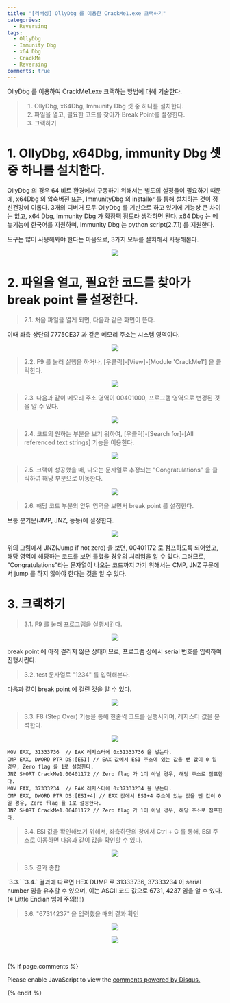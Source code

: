 ```yaml
---
title: "[리버싱] OllyDbg 를 이용한 CrackMe1.exe 크랙하기"
categories:
  - Reversing
tags:
  - OllyDbg
  - Immunity Dbg
  - x64 Dbg
  - CrackMe
  - Reversing
comments: true
---
```


OllyDbg 를 이용하여 CrackMe1.exe 크랙하는 방법에 대해 기술한다.

> 1. OllyDbg, x64Dbg, Immunity Dbg 셋 중 하나를 설치한다.
> 2. 파일을 열고, 필요한 코드를 찾아가 Break Point를 설정한다.
> 3. 크랙하기

# 1. OllyDbg, x64Dbg, immunity Dbg 셋 중 하나를 설치한다.

OllyDbg 의 경우 64 비트 환경에서 구동하기 위해서는 별도의 설정들이 필요하기 때문에, x64Dbg 의 압축버전 또는, ImmunityDbg 의 installer 를 통해 설치하는 것이 정신건강에 이롭다. 3개의 디버거 모두 OllyDbg 를 기반으로 하고 있기에 기능상 큰 차이는 없고, x64 Dbg, Immunity Dbg 가 확장팩 정도라 생각하면 된다. x64 Dbg 는 메뉴기능에 한국어를 지원하며, Immunity Dbg 는 python script(2.7.1) 를 지원한다.

도구는 많이 사용해봐야 한다는 마음으로, 3가지 모두를 설치해서 사용해본다.

<center><p><img src="/assets/2019-01-23-post-OllyDbg_CrackMe_1/1.jfif"></p></center>

# 2. 파일을 열고, 필요한 코드를 찾아가 break point 를 설정한다.

> 2.1. 처음 파일을 열게 되면, 다음과 같은 화면이 뜬다.

이때 좌측 상단의 7775CE37 과 같은 메모리 주소는 시스템 영역이다.

<center><p><img src="/assets/2019-01-23-post-OllyDbg_CrackMe_1/2.1.jfif"></p></center>

> 2.2. F9 를 눌러 실행을 하거나, [우클릭]-[View]-[Module 'CrackMe1'] 을 클릭한다.

<center><p><img src="/assets/2019-01-23-post-OllyDbg_CrackMe_1/2.2.jfif"></p></center>

> 2.3. 다음과 같이 메모리 주소 영역이 00401000, 프로그램 영역으로 변경된 것을 알 수 있다.

<center><p><img src="/assets/2019-01-23-post-OllyDbg_CrackMe_1/2.3.jfif"></p></center>

> 2.4. 코드의 원하는 부분을 보기 위하여, [우클릭]-[Search for]-[All referenced text strings] 기능을 이용한다.

<center><p><img src="/assets/2019-01-23-post-OllyDbg_CrackMe_1/2.4.jfif"></p></center>

> 2.5. 크랙이 성공했을 때, 나오는 문자열로 추정되는 "Congratulations" 을 클릭하여 해당 부분으로 이동한다.

<center><p><img src="/assets/2019-01-23-post-OllyDbg_CrackMe_1/2.5.jfif"></p></center>

> 2.6. 해당 코드 부분의 앞뒤 영역을 보면서 break point 를 설정한다.

보통 분기문(JMP, JNZ, 등등)에 설정한다.

<center><p><img src="/assets/2019-01-23-post-OllyDbg_CrackMe_1/2.6.jfif"></p></center>

<div class="notice">
위의 그림에서 JNZ(Jump if not zero) 을 보면, 00401172 로 점프하도록 되어있고, 해당 영역에 해당하는 코드를 보면 틀렸을 경우의 처리임을 알 수 있다. 그러므로, "Congratulations"라는 문자열이 나오는 코드까지 가기 위해서는 CMP, JNZ 구문에서 jump 를 하지 않아야 한다는 것을 알 수 있다.
</div>

# 3. 크랙하기

> 3.1. F9 를 눌러 프로그램을 실행시킨다.

<center><p><img src="/assets/2019-01-23-post-OllyDbg_CrackMe_1/3.1.jfif"></p></center>

break point 에 아직 걸리지 않은 상태이므로, 프로그램 상에서 serial 번호를 입력하여 진행시킨다.

> 3.2. test 문자열로 "1234" 를 입력해본다.

다음과 같이 break point 에 걸린 것을 알 수 있다.

<center><p><img src="/assets/2019-01-23-post-OllyDbg_CrackMe_1/3.2.jfif"></p></center>

> 3.3. F8 (Step Over) 기능을 통해 한줄씩 코드를 실행시키며, 레지스터 값을 분석한다.

<center><p><img src="/assets/2019-01-23-post-OllyDbg_CrackMe_1/3.3.jfif"></p></center>

```
MOV EAX, 31333736  // EAX 레지스터에 0x31333736 을 넣는다.
CMP EAX, DWORD PTR DS:[ESI] // EAX 값에서 ESI 주소에 있는 값을 뺀 값이 0 일 경우, Zero flag 를 1로 설정한다.
JNZ SHORT CrackMe1.00401172 // Zero flag 가 1이 아닐 경우, 해당 주소로 점프한다.
MOV EAX, 37333234  // EAX 레지스터에 0x37333234 을 넣는다.
CMP EAX, DWORD PTR DS:[ESI+4] // EAX 값에서 ESI+4 주소에 있는 값을 뺀 값이 0 일 경우, Zero flag 를 1로 설정한다.
JNZ SHORT CrackMe1.00401172 // Zero flag 가 1이 아닐 경우, 해당 주소로 점프한다.
```

> 3.4. ESI 값을 확인해보기 위해서, 좌측하단의 창에서 Ctrl + G 를 통해, ESI 주소로 이동하면 다음과 같이 값을 확인할 수 있다.

<center><p><img src="/assets/2019-01-23-post-OllyDbg_CrackMe_1/3.4.jfif"></p></center>

> 3.5. 결과 종합

<div class="notice">
`3.3.` `3.4.` 결과에 따르면 HEX DUMP 로 31333736, 37333234 이 serial number 임을 유추할 수 있으며, 이는 ASCII 코드 값으로 6731, 4237 임을 알 수 있다.
(※ Little Endian 임에 주의!!!!)
</div>


> 3.6. "67314237" 을 입력했을 때의 결과 확인

<center><p><img src="/assets/2019-01-23-post-OllyDbg_CrackMe_1/3.6.1.jfif"></p></center>

<center><p><img src="/assets/2019-01-23-post-OllyDbg_CrackMe_1/3.6.2.jfif"></p></center>


<br>

{% if page.comments %}

<div id="disqus_thread"></div>
<script>

/**
*  RECOMMENDED CONFIGURATION VARIABLES: EDIT AND UNCOMMENT THE SECTION BELOW TO INSERT DYNAMIC VALUES FROM YOUR PLATFORM OR CMS.
*  LEARN WHY DEFINING THESE VARIABLES IS IMPORTANT: https://disqus.com/admin/universalcode/#configuration-variables*/
/*
var disqus_config = function () {
this.page.url = PAGE_URL;  // Replace PAGE_URL with your page's canonical URL variable
this.page.identifier = PAGE_IDENTIFIER; // Replace PAGE_IDENTIFIER with your page's unique identifier variable
};
*/
(function() { // DON'T EDIT BELOW THIS LINE
var d = document, s = d.createElement('script');
s.src = 'https://https-c0msherl0ck-github-io.disqus.com/embed.js';
s.setAttribute('data-timestamp', +new Date());
(d.head || d.body).appendChild(s);
})();
</script>
<noscript>Please enable JavaScript to view the <a href="https://disqus.com/?ref_noscript">comments powered by Disqus.</a></noscript>
                            
{% endif %}
